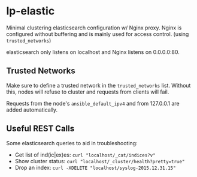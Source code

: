 lp-elastic
===

Minimal clustering elasticsearch configuration w/ Nginx proxy. Nginx is
configured without buffering and is mainly used for access control.
(using `trusted_networks`)

elasticsearch only listens on localhost and Nginx listens on 0.0.0.0:80.

Trusted Networks
---

Make sure to define a trusted network in the `trusted_networks` list. Without
this, nodes will refuse to cluster and requests from clients will fail.

Requests from the node's `ansible_default_ipv4` and from 127.0.0.1 are added
automatically.

Useful REST Calls
---

Some elasticsearch queries to aid in troubleshooting:

* Get list of ind(ic|ex)es: `curl "localhost/_cat/indices?v"`
* Show cluster status: `curl "localhost/_cluster/health?pretty=true"`
* Drop an index: `curl -XDELETE "localhost/syslog-2015.12.31.15"`
